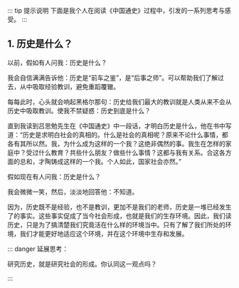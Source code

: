 <PageHeader content="中国通史" />

::: tip 提示说明
下面是我个人在阅读《中国通史》过程中，引发的一系列思考与感受。
:::

## 1. 历史是什么？

以前，假如有人问我：历史是什么？

我会自信满满告诉他：历史是“前车之鉴”，是“后事之师”。可以帮助我们了解过去，从中吸取经验教训，避免重蹈覆辙。

每每此时，心头就会响起黑格尔那句：历史给我们最大的教训就是人类从来不会从历史中吸取教训。使我不禁疑惑：历史到底是什么？

直到我读到吕思勉先生在《中国通史》中一段话，才明白历史是什么，他在书中写道：“历史是求明白社会的真相的。什么是社会的真相呢？原来不论什么事情，都各有其所以然。我，为什么成为这样的一个我？这绝非偶然的事。我生在怎样的家庭中？受过什么教育？共些什么朋友？做些什么事情？这都与我有关系。合这各方面的总和，才陶铸成这样的一个我。个人如此，国家社会亦然。”

假如现在有人问我：历史是什么？

我会微微一笑，然后，淡淡地回答他：不知道。

因为，历史既不是经验，也不是教训，更加不是我们的老师，历史是一堆已经发生了的事实。这些事实促成了当今社会形成，也就是我们的生存环境。因此，我们读历史，只是为了搞清楚我们究竟活在什么样的环境当中。只有了解了我们所处的环境，我们才能更好地适应这个环境，并在这个环境中生存和发展。

::: danger 延展思考：

研究历史，就是研究社会的形成。你认同这一观点吗？

:::
